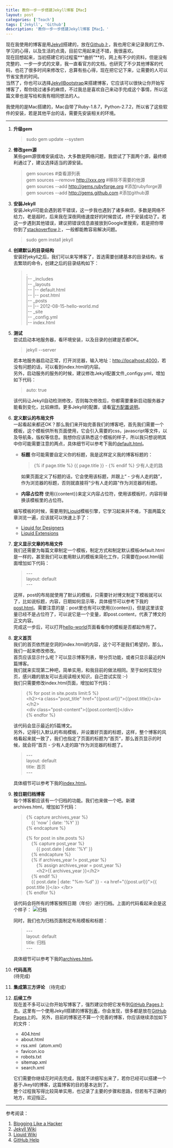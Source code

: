 ```yaml
---
title: 教你一步一步搭建Jekyll博客【Mac】
layout: post
categories: ['Teach']
tags: ['Jekyll', 'Github']
description: '教你一步一步搭建Jekyll博客【Mac】。'
---
```


现在我使用的博客是用[Jekyll](https://github.com/mojombo/jekyll)搭建的，放在[Github](https://github.com)上，我也用它来记录我的工作、学习的心得，以及生活的点滴，目前它用起来还不错，我很喜欢。  
现在回想起来，当初搭建它的过程蛮**“曲折”**的，网上有不少的资料，但是没有完整的、一步一步式的文章，我一直看官方的文档，也研究了不少其他博客的代码，也花了很多时间来修改它，总算有些心得，现在把它记下来，让需要的人可以节省宝贵的时间。  
当然了，你也可以选择[JekyllBootstrap](http://jekyllbootstrap.com)来搭建博客，它应该可以很快让你开始写博客了，帮你绕过诸多的麻烦，不过我总是喜欢自己来动手完成这个事情，所以这篇文章也是写给和我有相同想法的人。

我使用的是Mac搭建的，Mac自带了Ruby-1.8.7，Python-2.7.2，所以省了这些软件的安装，若是其他平台的话，需要先安装相关的环境。

---

1. **升级gem**

	> sudo gem update --system

2. **修改gem源**  
	某些gem源很难安装成功，大多数是网络问题，我尝试了下面两个源，最终顺利通过了，建议选择适当的源安装。

	> gem sources  \#查看源列表  
	> gem sources --remove http://xxx.org \#移除不需要的他源  
	> gem sources --add http://gems.rubyforge.org \#添加rubyforge源  
	> gem sources --add http://gems.github.com \#添加github源

3. **安装Jekyll**  
	安装Jekyll可能会遇到若干错误，这一步我也遇到了诸多麻烦，多数是网络不给力，老是超时，后来我在深夜网络速度好的时候尝试，终于安装成功了。若这一步遇到其他错误，建议把错误信息直接放到Google里搜索，若是把你带你到了[stackoverflow](http://stackoverflow.com)上，一般都能教容易解决问题。

	> sudo gem install jekyll

4. **创建默认的目录结构**  
	安装好jekyll之后，我们可以来写博客了，首选需要创建基本的目录结构，省去繁琐的命令，创建之后的目录结构如下：

	> .  
	> |-- \_includes  
	> |-- \_layouts  
	> |-- |-- default.html  
	> |-- |-- post.html  
	> |-- \_posts  
	> |-- |-- 2012-08-15-hello-world.md  
	> |-- \_site  
	> |-- \_config.yml  
	> |-- index.html  
 

5. **测试**  
	尝试启动本地服务器，看环境安装，以及目录的创建是否都OK。

	> jekyll --server

	若本地服务器启动正常，打开浏览器，输入地址：[http://localhost:4000](http://localhost:4000)，若没有问题的话，可以看到index.html的内容。  
	另外，启动服务的服务的时候，建议修改Jekyll配置文件_configy.yml，增加如下代码：

	> auto: true

	该代码让Jekyll自动检测修改，否则每次修改后，你都需要重新启动服务器才能看到变化，比较麻烦。更多Jekyll的配置，请看[官方配置说明](https://github.com/mojombo/jekyll/wiki/configuration)。

7. **定义默认的布局文件**  
	一起看起来都还OK？那么我们来开始完善我们的博客吧，首先我们需要一个模板，这个模板供所有页面使用，它会引入需要的css，javascript等文件，以及导航条，版权等信息。我想你应该熟悉这个模板的样子，所以我只想说明其中你可能需要注意的两点，具体细节可以参考下我的[default.html](https://github.com/{{site.author.name}}/{{site.author.name}}.github.com/blob/master/_layouts/default.html)。
	* **标题** 你可能需要自定义你的标题，我是这样定义我的博客标题的：

		> \{_%_ if page.title %\} \{\{ page.title \}\} - \{_%_ endif %\} 少有人走的路

		如果页面定义了标题的话，它会使用该标题，并跟上“ - 少有人走的路”，作为浏览器的标题，否则就直接将“少有人走的路”作为浏览器的标题。
	* **内容占位符** 使用\{\{content\}\}来定义内容占位符，使用该模板时，内容将替换该模板里的占位符。

	编写模板的时候，需要用到[Liquid](https://github.com/Shopify/liquid)模板引擎，它学习起来并不难，下面两篇文章浏览一遍，应该就可以快速上手了：

	* [Liquid for Designers](https://github.com/shopify/liquid/wiki/liquid-for-designers)
	* [Liquid Extensions](https://github.com/mojombo/jekyll/wiki/Liquid-Extensions)

8. **定义显示文章的布局文件**  
	我们还需要为每篇文章制定一个模板，制定方式和制定默认模板default.html是一样的，甚至我们可以套用默认的模板来简化工作，只需要在post.html前面增加如下代码：

	> \---  
	> layout: default  
	> \---  

	这样，post的布局就使用了默认的模板，只需要针对博文制定下模板就可以了，比如说标题，内容，日期如何显示等，具体细节可以参考下我的[post.html](https://github.com/{{site.author.name}}/{{site.author.name}}.github.com/blob/master/_layouts/post.html)。需要注意的是：post里也有可以使用\{\{conten\}\}，但是这里该变量已经不是占位符了，可以说它是一个变量，即post\.content，代表了博文的正文内容。  
	完成这一步后，可以打开[hello-world](http://localhost:4000/2012-08-15/hello-world.html)页面看看你的模板是否都起作用了。

9. **定义首页**  
	我们的首页依然是空洞的index.html的内容，这个可不是我们希望的，那么，我们一起来修改修改。  
	首页应该显示什么呢？可以显示博客列表，带分页功能，或者只显示最近的N篇博客。  
	我们就来实现第二种吧，简单实用，和我目前的做法相同。至于如何实现分页，感兴趣的朋友可以去阅读相关知识，自己尝试实现 :-)  
	我们只需要修改index.html页面，增加如下代码：  

	> \{_%_ for post in site.posts limit:5 %\}  
	> \<h2\>\<a class="post_title" href="\{\{post.url\}\}">\{\{post.title\}\}\</a\>\</h2\>  
	> \<div class="post-content"\>\{\{post.content\}\}\</div\>  
	> \{_%_ endfor %\}

	该代码会显示最近的5篇博文。  
	另外，记得引入默认的布局模板，并设置好页面的标题，这样，整个博客的风格看起来就一致了，我们也指定了页面的标题为“首页”，那么首页显示的时候，就会将“首页 - 少有人走的路”作为浏览器的标题了。

	> \---  
	> layout: default  
	> title: 首页  
	> \---  

	具体细节可以参考下我的[index.html](https://github.com/{{site.author.name}}/{{site.author.name}}.github.com/blob/master/index.html)。

10. **按日期归档博客**  
	每个博客都应该有一个归档的功能。我们也来做一个吧。新建archives.html，增加如下代码：

	> \{_%_ capture archives_year %\}  
    > &nbsp;&nbsp;&nbsp;&nbsp;\{\{ 'now' | date: '%Y' \}\}  
    > \{_%_ endcapture %\}  
    > 
    > \{_%_ for post in site.posts %\}  
    > &nbsp;&nbsp;&nbsp;&nbsp;\{_%_ capture post_year %\}  
    > &nbsp;&nbsp;&nbsp;&nbsp;&nbsp;&nbsp;&nbsp;&nbsp;\{\{ post.date | date: '%Y' \}\}  
    > &nbsp;&nbsp;&nbsp;&nbsp;\{_%_ endcapture %\}  
    > &nbsp;&nbsp;&nbsp;&nbsp;\{_%_ if archives_year != post_year %\}  
    > &nbsp;&nbsp;&nbsp;&nbsp;&nbsp;&nbsp;&nbsp;&nbsp;\{_%_ assign archives_year = post_year %\}  
    > &nbsp;&nbsp;&nbsp;&nbsp;&nbsp;&nbsp;&nbsp;&nbsp;\<h2\>\{\{ archives_year \}\}\</h2\>  
    > &nbsp;&nbsp;&nbsp;&nbsp;\{_%_ endif %\}  
    > &nbsp;&nbsp;&nbsp;&nbsp;\{\{ post.date | date: "%m-%d" \}\} - \<a href="\{\{post.url\}\}">\{\{ post.title \}\}\</a\> \</br\>  
    > \{_%_ endfor %\}  

    该代码会将所有的博客按照日期（年份）进行归档。上面的代码看起来会是这个样子：
    ![归档](/uploads/2012-08-15/archives.png)

    同时，我们也为归档页面制定布局模板和标题：

	> \---  
	> layout: default  
	> title: 归档  
	> \---  

	具体细节可以参考下我的[archives.html](https://github.com/{{site.author.name}}/{{site.author.name}}.github.com/blob/master/archives.html)。

11. **代码高亮**  
	(待完成)

12. **集成第三方评论**
	（待完成）

13. **后续工作**  
	现在差不多可以让你开始写博客了，强烈建议你把它发布到[GitHub Pages](http://pages.github.com)上去。这里有一个使用Jekyll搭建的博客[列表](https://github.com/mojombo/jekyll/wiki/Sites)，你会发现，很多都是放在[GitHub Pages](http://pages.github.com)上的。 
	另外，目前的博客还不算一个完善的博客，你应该继续添加如下的文件：

	* 404.html
	* about.html
	* rss.xml（atom.xml）
	* favicon.ico
	* robots.txt
	* sitemap.xml
	* search.xml

	它们需要你继续花时间去完成，我就不详细写出来了，若你已经可以搭建一个基于Jkeyll的博客，这篇博客的目的基本达到了。  
	整个过程我写得比较简单实用，也记录了主要的步骤和思路，但若有不正确的地方，欢迎指正。

---

参考阅读：

1. [Blogging Like a Hacker](http://tom.preston-werner.com/2008/11/17/blogging-like-a-hacker.html)
2. [Jekyll Wiki](https://github.com/mojombo/jekyll/wiki/_pages)
3. [Liquid Wiki](https://github.com/Shopify/liquid/wiki)
4. [GitHub Help](https://help.github.com/categories/20/articles)

